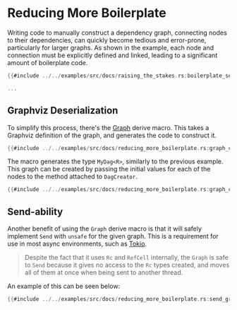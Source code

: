 # Reducing More Boilerplate

Writing code to manually construct a dependency graph, connecting nodes to their dependencies, can quickly become tedious and error-prone, particularly for larger graphs. As shown in the example, each node and connection must be explicitly defined and linked, leading to a significant amount of boilerplate code.

```rust
{{#include ../../examples/src/docs/raising_the_stakes.rs:boilerplate_setup}}

...
```

## Graphviz Deserialization

To simplify this process, there's the [Graph](https://docs.rs/depends/0.9.0/depends/derives/derive.Graph.html) derive
macro. This takes a Graphviz definition of the graph, and generates the code to construct it.

```rust
{{#include ../../examples/src/docs/reducing_more_boilerplate.rs:graph_creator}}
```

The macro generates the type `MyDag<R>`, similarly to the previous example. This graph can be created by passing the
initial values for each of the nodes to the method attached to `DagCreator`.

```rust
{{#include ../../examples/src/docs/reducing_more_boilerplate.rs:graph_creator_use}}
```

## Send-ability

Another benefit of using the `Graph` derive macro is that it will safely implement `Send` with `unsafe`
for the given graph. This is a requirement for use in most async environments, such as [Tokio](https://tokio.rs/).

> Despite the fact that it uses `Rc` and `RefCell` internally, the `Graph` is safe to `Send` because it gives no access
> to the `Rc` types created, and moves all of them at once when being sent to another thread.

An example of this can be seen below:

```rust
{{#include ../../examples/src/docs/reducing_more_boilerplate.rs:send_graph}}
```
